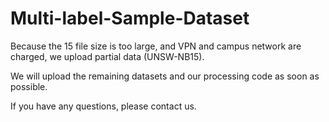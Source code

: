 # Multi-label-Sample-Dataset

Because the 15 file size is too large, and VPN and campus network are charged, we upload partial data (UNSW-NB15).

We will upload the remaining datasets and our processing code as soon as possible.

If you have any questions, please contact us.
